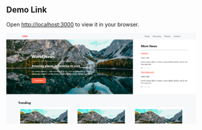 ## Demo Link

Open [http://localhost:3000](http://localhost:3000) to view it in your browser.

![Dashboard View](image.png)